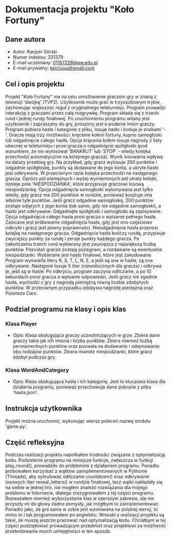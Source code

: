 # Dokumentacja projektu "Koło Fortuny"

## Dane autora
- Autor: Kacper Górski
- Numer indeksu: 331379
- E-mail uczelniany: 01187228@pw.edu.pl
- E-mail prywatny: kerciuuu@gmail.com

## Cel i opis projektu
Projekt "Koło Fortuny" ma na celu umożliwienie graczom gry w znaną z telewizji 'dwójkę' (TVP2). Użytkownik może grać w trzyosobowym trybie, zachowując większość reguł z oryginalnego teleturnieju. Program prowadzi interakcję z graczami przez całą rozgrywkę.
Program składa się z trzech rund i jednej rundy finałowej.
Po uruchomieniu programu witany jest użytkownik i zapraszany do gry, proszony jest o podanie imion graczy. Program pobiera hasła i kategorie z pliku, losuje hasło i koduje je znakami '-'. Gracze mają trzy możliwości: kręcenie kołem fortuny, kupno samogłoski lub odgadnięcie całego hasła. Opcja kręcenia kołem losuje nagrody z listy obecnej w teleturnieju i prosi gracza o odgadnięcie spółgłoski (pod warunkiem, że nie wylosował 'BANKRUT' lub 'STOP' - wtedy kolejka przechodzi automatycznie na kolejnego gracza). Wynik losowania wpływa na dalszy przebieg gry. Na przykład, gdy gracz wylosuje 200 punktów i odgadnie spółgłoskę, punkty są dodawane do jego konta, a ukryte hasło jest odkrywane. W przeciwnym razie kolejka przechodzi na następnego gracza.
Oprócz pól pieniężnych i wyżej wymienionych pól utraty kolejki, istnieje pole 'NIESPODZIANKA', które przypisuje graczowi losową niespodziankę.
Opcja odgadnięcia samogłoski wykonywana jest tylko wtedy, gdy gracz ma 200 punktów w rundzie, ponieważ kosztuje ona właśnie tyle punktów. Jeśli gracz odgadnie samogłoskę, 200 punktów zostaje odjętych z jego konta (tak samo, gdy nie odgadnie samogłoski), a hasło jest odkrywane.
Odgadnięte spółgłoski i samogłoski są zapisywane.
Opcja odgadnięcia całego hasła prosi gracza o wpisanie pełnego hasła. Zalecane jest próbowanie odgadnięcia hasła, gdy jest ono częściowo odkryte i gracz jest pewny poprawności. Nieodgadnięcie hasła przenosi kolejkę na następnego gracza. Odgadnięcie hasła kończy rundę, przypisuje zwycięzcy punkty za rundę i zeruje punkty każdego gracza.
Po zakończeniu trzech rund wybierany jest zwycięzca z największą liczbą punktów. Pozostali gracze zostają pożegnani, a rozdawane są ewentualne niespodzianki. Wybierane jest hasło finałowe, które jest zakodowane. Program wyświetla litery R, S, T, L, N, E, a jeśli są one w haśle, są one odkrywane. Następnie losuje 5 liter (niewidocznych dla gracza) i odkrywa je, jeśli są w haśle. Po odkryciu, program zaczyna odliczanie, a po 10 sekundach prosi gracza o wpisanie odpowiedzi. Jeśli gracz nie zgadnie hasła, wychodzi z gry z nagrodą pieniężną równą liczbie zdobytych punktów. W przeciwnym przypadku zdobywa nagrodę pieniężną oraz Poloneza Caro.

## Podział programu na klasy i opis klas
### Klasa Player
- Opis: Klasa obsługująca graczy uczestniczących w grze. Zbiera dane graczy takie jak ich imiona i liczba punktów. Zbiera również liczbę permamentnych punktów oraz pozwala na dodawanie i odejmowanie obu rodzajów punktów. Zbiera również niespodzianki, które gracz zdobył podczas gry.

### Klasa WordAndCategory
- Opis: Klasa obsługująca hasła i ich kategorię. Jest to kluczowa klasa dla działania programu, ponieważ przechowuje dane pobrane z pliku 'hasla.json'.

## Instrukcja użytkownika
Projekt można uruchomić, wykonując wiersz poleceń nazwę modułu 'game.py'.

## Część refleksyjna
Podczas realizacji projektu napotkałem trudności związane z optymalizacją kodu. Podzielenie programu na mniejsze funkcje, zwłaszcza w funkcji play_round(), prowadziło do problemów z działaniem programu. Ponadto próbowałem korzystać z wątków zaimplementowanych w Pythonie (Threads), aby symulować odliczanie countdown() oraz odkrywanie losowych liter reveal_letters() w rundzie finałowej, lecz wątki nakładały się na siebie w jednej linii, nie mogłem znaleźć rozwiązania dla mojego problemu w Internecie, dlatego zrezygnowałem z tej części programu. Rozważałem również wykorzystanie klas w szerszym zakresie, ale nie przyszły mi do głowy żadne pomysły, jak mógłbym to zaimplementować. Ponadto jako, że gra sama w sobie jest wzorowana na polskiej wersji, to mimo to i tak programowałem po angielsku. Wnioski z realizacji projektu są takie, że muszę jeszcze pracować nad optymalizacją kodu. Chciałbym w tej części podziękować prowadzącym przedmiot oraz projektowi za możliwość przetestowania moich umiejętności w ten sposób.
